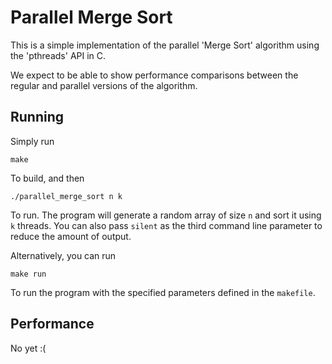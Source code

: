 # Parallel Merge Sort

This is a simple implementation of the parallel 'Merge Sort' algorithm using the 'pthreads' API in C.

We expect to be able to show performance comparisons between the regular and parallel versions of the algorithm.

## Running

Simply run

    make

To build, and then

    ./parallel_merge_sort n k

To run. The program will generate a random array of size `n` and sort it using `k` threads. You can also pass `silent` as the third command line parameter to reduce the amount of output.

Alternatively, you can run

    make run

To run the program with the specified parameters defined in the `makefile`.

## Performance

No yet :(
